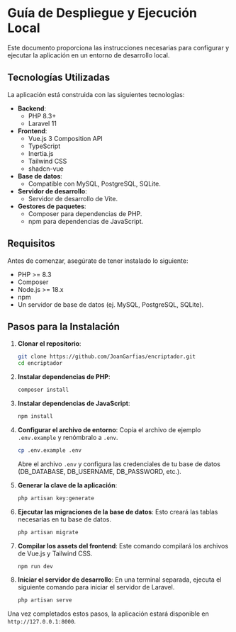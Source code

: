 # Guía de Despliegue y Ejecución Local

Este documento proporciona las instrucciones necesarias para configurar y ejecutar la aplicación en un entorno de desarrollo local.

## Tecnologías Utilizadas

La aplicación está construida con las siguientes tecnologías:

-   **Backend**:
    -   PHP 8.3+
    -   Laravel 11
-   **Frontend**:
    -   Vue.js 3 Composition API
    -   TypeScript
    -   Inertia.js
    -   Tailwind CSS
    -   shadcn-vue
-   **Base de datos**:
    -   Compatible con MySQL, PostgreSQL, SQLite.
-   **Servidor de desarrollo**:
    -   Servidor de desarrollo de Vite.
-   **Gestores de paquetes**:
    -   Composer para dependencias de PHP.
    -   npm para dependencias de JavaScript.

## Requisitos

Antes de comenzar, asegúrate de tener instalado lo siguiente:

-   PHP >= 8.3
-   Composer
-   Node.js >= 18.x
-   npm
-   Un servidor de base de datos (ej. MySQL, PostgreSQL, SQLite).

## Pasos para la Instalación

1.  **Clonar el repositorio**:
    ```bash
    git clone https://github.com/JoanGarfias/encriptador.git
    cd encriptador
    ```

2.  **Instalar dependencias de PHP**:
    ```bash
    composer install
    ```

3.  **Instalar dependencias de JavaScript**:
    ```bash
    npm install
    ```

4.  **Configurar el archivo de entorno**:
    Copia el archivo de ejemplo `.env.example` y renómbralo a `.env`.
    ```bash
    cp .env.example .env
    ```
    Abre el archivo `.env` y configura las credenciales de tu base de datos (DB_DATABASE, DB_USERNAME, DB_PASSWORD, etc.).

5.  **Generar la clave de la aplicación**:
    ```bash
    php artisan key:generate
    ```

6.  **Ejecutar las migraciones de la base de datos**:
    Esto creará las tablas necesarias en tu base de datos.
    ```bash
    php artisan migrate
    ```

7.  **Compilar los assets del frontend**:
    Este comando compilará los archivos de Vue.js y Tailwind CSS.
    ```bash
    npm run dev
    ```

8.  **Iniciar el servidor de desarrollo**:
    En una terminal separada, ejecuta el siguiente comando para iniciar el servidor de Laravel.
    ```bash
    php artisan serve
    ```

Una vez completados estos pasos, la aplicación estará disponible en `http://127.0.0.1:8000`.
